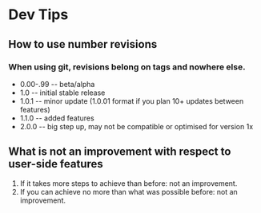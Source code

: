 # Dev Tips

## How to use number revisions 
### When using git, revisions belong on tags and nowhere else.
* 0.00-.99 -- beta/alpha 
* 1.0   -- initial stable release
* 1.0.1 -- minor update (1.0.01 format if you plan 10+ updates between features)
* 1.1.0 -- added features
* 2.0.0 -- big step up, may not be compatible or optimised for version 1x

## What is not an improvement with respect to user-side features
1. If it takes more steps to achieve than before: not an improvement.
2. If you can achieve no more than what was possible before: not an improvement.
